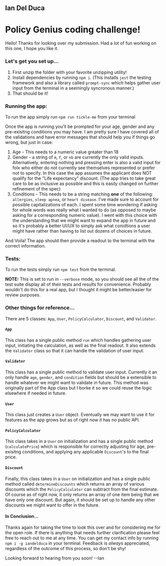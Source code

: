 ## Ian Del Duca

# Policy Genius coding challenge!

Hello! Thanks for looking over my submission. Had a lot of fun working on this one, I hope you like it.

### Let's get you set up...

1. First unzip the folder with your favorite unzipping utility!
2. Install dependencies by running `npm i`. (This installs `jest` the testing framework and also a library called `prompt-sync` which helps gather user input from the terminal in a seemingly syncronous manner.)
3. That should be it!

### Running the app:

To run the app simply run `npm run tickle-me` from your terminal

Once the app is running you'll be prompted for your age, gender and any pre-exisitng conditions you may have. I am pretty sure I have covered all of the validations and have error messages that should help you if things go wrong, but just in case:

1. Age - This needs to a numeric value greater than 18
2. Gender - a string of `m`, `f`, or `nb` are currently the only valid inputs. Alternatively, entering nothing and pressing enter is also a valid input for folx who either do not currently see themselves represented or prefer not to specify. In this case the app assumes the applicant does NOT qualify for the "Life expectancy" discount. (The app tries to take great care to be as inclusive as possible and this is easily changed on further refinement of the spec)
3. Conditions - This needs to be a string matching **one** of the following: `allergies`, `sleep apnea`, or `heart disease`. I've made sure to account for possible capitalizations of each. I spent some time wondering if asking for whole words was really what I wanted to do (as opposed to maybe asking for a corresponding numeric value). I went with this choice with the understanding that we might want to expand the app in future and so it's probably a better UI/UX to simply ask what conidtions a user might have rather than having to list out dozens of choices in future.

And Voila! The app should then provide a readout to the terminal with the correct information.

### Tests:

To run the tests simply run `npm test` from the terminal.

**NOTE:** This is set to run in `--verbose` mode, so you should see all the of the test suite display all of their tests and results for convenience. Probably wouldn't do this for a real app, but I thought it might be better/easier for review purposes.

### Other things for reference...

There are 5 classes: `App`, `User`, `PolicyCalculator`, `Discount`, and `Validator`.

#### `App`

This class has a single public method `run` which handles gathering user input, initiating the calculation, as well as the final readout. It also extends the `Validator` class so that it can handle the validation of user input.

#### `Validator`

This class has a single public method to validate user input. Currently it an only handle `age`, `gender`, and `condition` fields but should be a extensible to handle whatever we might want to validate in future. This method was originally part of the App class but I borke it so we could reuse the logic elsewhere if needed in future.

#### `User`

This class just creates a `User` object. Eventually we may want to use it for features as the app grows but as of right now it has no public API.

#### `PolicyCalculator`

This class takes in a `User` on initialization and has a single public method (`calculatePrice`) which is responsible for correctly adjusting for age, pre-exisitng conditions, and applying any applicable `Discount`'s to the final price.

#### `Discount`

Finally, this class takes in a `User` on initialization and has a single public method called `determineDiscounts` which returns an array of various discounts which the `PolicyCalculator` can subtract from the final estimate. Of course as of right now, it only returns an array of one item being that we have only one discount. But again, it should be set up to handle any other discounts we might want to offer in the future.

#### In Conclusion...

Thanks again for taking the time to look this over and for considering me for the open role. If there is anything that needs further clarification please feel free to reach out to me at any time. You can get my contact info by running `npm i -g iandelduca` in your terminal. Feedback is _always_ appreciated, regardless of the outcome of this process, so don't be shy!

Looking forward to hearing from you soon!
--Ian
